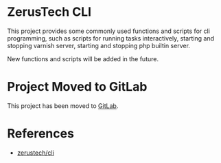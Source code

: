 # ZerusTech CLI
This project provides some commonly used functions and scripts for cli
programming, such as scripts for running tasks interactively, starting and
stopping varnish server, starting and stopping php builtin server.

New functions and scripts will be added in the future.

# Project Moved to GitLab
This project has been moved to [GitLab][1].

# References
* [zerustech/cli][1]

[1]: https://gitlab.com/zerustech/cli "zerustech/cli"
